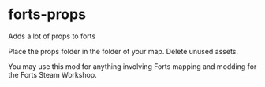 # forts-props
Adds a lot of props to forts

Place the props folder in the folder of your map.
Delete unused assets.

You may use this mod for anything involving Forts mapping and modding for the Forts Steam Workshop.
